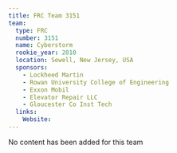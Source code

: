 ```yaml
---
title: FRC Team 3151
team:
  type: FRC
  number: 3151
  name: Cyberstorm
  rookie_year: 2010
  location: Sewell, New Jersey, USA
  sponsors:
    - Lockheed Martin
    - Rowan University College of Engineering
    - Exxon Mobil
    - Elevator Repair LLC
    - Gloucester Co Inst Tech
  links:
    Website: 
---
```

No content has been added for this team